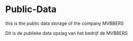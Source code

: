 # Public-Data
this is the public data storage of the company MVBBERS

Dit is de publieke data opslag van het bedrijf de MVBBERS
